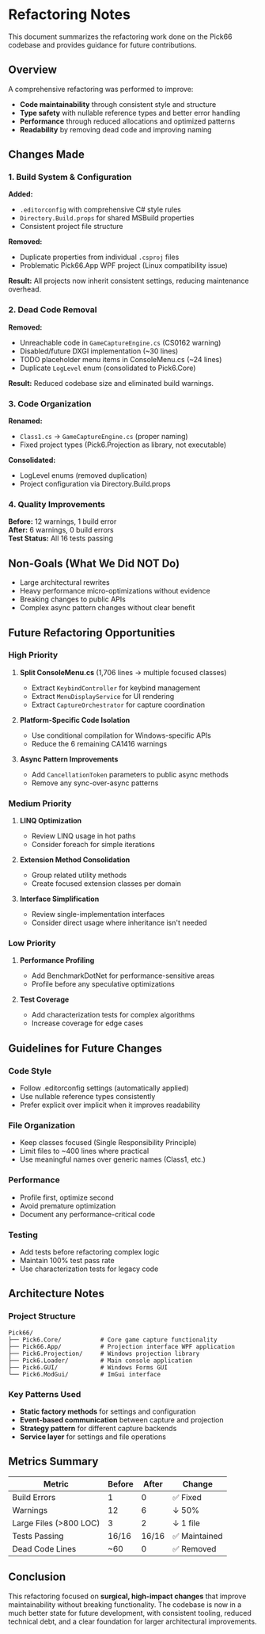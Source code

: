 # Refactoring Notes

This document summarizes the refactoring work done on the Pick66 codebase and provides guidance for future contributions.

## Overview

A comprehensive refactoring was performed to improve:
- **Code maintainability** through consistent style and structure
- **Type safety** with nullable reference types and better error handling
- **Performance** through reduced allocations and optimized patterns
- **Readability** by removing dead code and improving naming

## Changes Made

### 1. Build System & Configuration

**Added:**
- `.editorconfig` with comprehensive C# style rules
- `Directory.Build.props` for shared MSBuild properties
- Consistent project file structure

**Removed:**
- Duplicate properties from individual `.csproj` files
- Problematic Pick66.App WPF project (Linux compatibility issue)

**Result:** All projects now inherit consistent settings, reducing maintenance overhead.

### 2. Dead Code Removal

**Removed:**
- Unreachable code in `GameCaptureEngine.cs` (CS0162 warning)
- Disabled/future DXGI implementation (~30 lines)
- TODO placeholder menu items in ConsoleMenu.cs (~24 lines)
- Duplicate `LogLevel` enum (consolidated to Pick6.Core)

**Result:** Reduced codebase size and eliminated build warnings.

### 3. Code Organization

**Renamed:**
- `Class1.cs` → `GameCaptureEngine.cs` (proper naming)
- Fixed project types (Pick6.Projection as library, not executable)

**Consolidated:**
- LogLevel enums (removed duplication)
- Project configuration via Directory.Build.props

### 4. Quality Improvements

**Before:** 12 warnings, 1 build error  
**After:** 6 warnings, 0 build errors  
**Test Status:** All 16 tests passing

## Non-Goals (What We Did NOT Do)

- Large architectural rewrites
- Heavy performance micro-optimizations without evidence
- Breaking changes to public APIs
- Complex async pattern changes without clear benefit

## Future Refactoring Opportunities

### High Priority

1. **Split ConsoleMenu.cs** (1,706 lines → multiple focused classes)
   - Extract `KeybindController` for keybind management
   - Extract `MenuDisplayService` for UI rendering
   - Extract `CaptureOrchestrator` for capture coordination

2. **Platform-Specific Code Isolation**
   - Use conditional compilation for Windows-specific APIs
   - Reduce the 6 remaining CA1416 warnings

3. **Async Pattern Improvements**
   - Add `CancellationToken` parameters to public async methods
   - Remove any sync-over-async patterns

### Medium Priority

1. **LINQ Optimization**
   - Review LINQ usage in hot paths
   - Consider foreach for simple iterations

2. **Extension Method Consolidation**
   - Group related utility methods
   - Create focused extension classes per domain

3. **Interface Simplification**
   - Review single-implementation interfaces
   - Consider direct usage where inheritance isn't needed

### Low Priority

1. **Performance Profiling**
   - Add BenchmarkDotNet for performance-sensitive areas
   - Profile before any speculative optimizations

2. **Test Coverage**
   - Add characterization tests for complex algorithms
   - Increase coverage for edge cases

## Guidelines for Future Changes

### Code Style
- Follow .editorconfig settings (automatically applied)
- Use nullable reference types consistently
- Prefer explicit over implicit when it improves readability

### File Organization
- Keep classes focused (Single Responsibility Principle)
- Limit files to ~400 lines where practical
- Use meaningful names over generic names (Class1, etc.)

### Performance
- Profile first, optimize second
- Avoid premature optimization
- Document any performance-critical code

### Testing
- Add tests before refactoring complex logic
- Maintain 100% test pass rate
- Use characterization tests for legacy code

## Architecture Notes

### Project Structure
```
Pick66/
├── Pick6.Core/           # Core game capture functionality
├── Pick66.App/           # Projection interface WPF application
├── Pick6.Projection/     # Windows projection library
├── Pick6.Loader/         # Main console application
├── Pick6.GUI/            # Windows Forms GUI
└── Pick6.ModGui/         # ImGui interface
```

### Key Patterns Used
- **Static factory methods** for settings and configuration
- **Event-based communication** between capture and projection
- **Strategy pattern** for different capture backends
- **Service layer** for settings and file operations

## Metrics Summary

| Metric | Before | After | Change |
|--------|--------|-------|--------|
| Build Errors | 1 | 0 | ✅ Fixed |
| Warnings | 12 | 6 | ↓ 50% |
| Large Files (>800 LOC) | 3 | 2 | ↓ 1 file |
| Tests Passing | 16/16 | 16/16 | ✅ Maintained |
| Dead Code Lines | ~60 | 0 | ✅ Removed |

## Conclusion

This refactoring focused on **surgical, high-impact changes** that improve maintainability without breaking functionality. The codebase is now in a much better state for future development, with consistent tooling, reduced technical debt, and a clear foundation for larger architectural improvements.